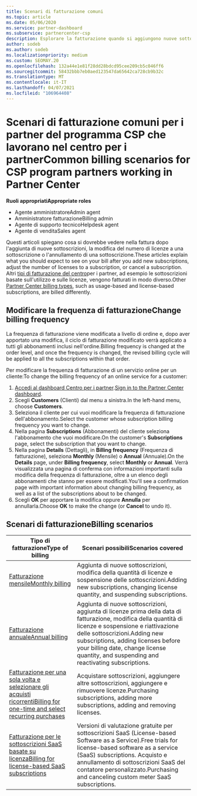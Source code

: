 ```yaml
---
title: Scenari di fatturazione comuni
ms.topic: article
ms.date: 05/06/2020
ms.service: partner-dashboard
ms.subservice: partnercenter-csp
description: Esplorare la fatturazione quando si aggiungono nuove sottoscrizioni, si regola la quantità di licenze o si annulla una sottoscrizione. Scopri in che modo le sottoscrizioni basate sull'utilizzo e sulle licenze sono diverse.
author: sodeb
ms.author: sodeb
ms.localizationpriority: medium
ms.custom: SEOMAY.20
ms.openlocfilehash: 132a44e1e81f28dd28bdcd95cee209cb5c046ff6
ms.sourcegitcommit: 58432bbb7eb0aed123547da65642ca728cb9b32c
ms.translationtype: MT
ms.contentlocale: it-IT
ms.lasthandoff: 04/07/2021
ms.locfileid: "106964408"
---
```

# <a name="common-billing-scenarios-for-csp-program-partners-working-in-partner-center"></a><span data-ttu-id="55698-104">Scenari di fatturazione comuni per i partner del programma CSP che lavorano nel centro per i partner</span><span class="sxs-lookup"><span data-stu-id="55698-104">Common billing scenarios for CSP program partners working in Partner Center</span></span>

<span data-ttu-id="55698-105">**Ruoli appropriati**</span><span class="sxs-lookup"><span data-stu-id="55698-105">**Appropriate roles**</span></span>

- <span data-ttu-id="55698-106">Agente amministratore</span><span class="sxs-lookup"><span data-stu-id="55698-106">Admin agent</span></span>
- <span data-ttu-id="55698-107">Amministratore fatturazione</span><span class="sxs-lookup"><span data-stu-id="55698-107">Billing admin</span></span>
- <span data-ttu-id="55698-108">Agente di supporto tecnico</span><span class="sxs-lookup"><span data-stu-id="55698-108">Helpdesk agent</span></span>
- <span data-ttu-id="55698-109">Agente di vendita</span><span class="sxs-lookup"><span data-stu-id="55698-109">Sales agent</span></span>

<span data-ttu-id="55698-110">Questi articoli spiegano cosa si dovrebbe vedere nella fattura dopo l'aggiunta di nuove sottoscrizioni, la modifica del numero di licenze a una sottoscrizione o l'annullamento di una sottoscrizione.</span><span class="sxs-lookup"><span data-stu-id="55698-110">These articles explain what you should expect to see on your bill after you add new subscriptions, adjust the number of licenses to a subscription, or cancel a subscription.</span></span> <span data-ttu-id="55698-111">Altri [tipi di fatturazione del centro](billing-different-types.md)per i partner, ad esempio le sottoscrizioni basate sull'utilizzo e sulle licenze, vengono fatturati in modo diverso.</span><span class="sxs-lookup"><span data-stu-id="55698-111">Other [Partner Center billing types](billing-different-types.md), such as usage-based and license-based subscriptions, are billed differently.</span></span>


## <a name="change-billing-frequency"></a><span data-ttu-id="55698-112">Modificare la frequenza di fatturazione</span><span class="sxs-lookup"><span data-stu-id="55698-112">Change billing frequency</span></span>

<span data-ttu-id="55698-113">La frequenza di fatturazione viene modificata a livello di ordine e, dopo aver apportato una modifica, il ciclo di fatturazione modificato verrà applicato a tutti gli abbonamenti inclusi nell'ordine.</span><span class="sxs-lookup"><span data-stu-id="55698-113">Billing frequency is changed at the order level, and once the frequency is changed, the revised billing cycle will be applied to all the subscriptions within that order.</span></span> 

<span data-ttu-id="55698-114">Per modificare la frequenza di fatturazione di un servizio online per un cliente:</span><span class="sxs-lookup"><span data-stu-id="55698-114">To change the billing frequency of an online service for a customer:</span></span>

1. <span data-ttu-id="55698-115">[Accedi al dashboard Centro per i partner](https://partner.microsoft.com/dashboard/home).</span><span class="sxs-lookup"><span data-stu-id="55698-115">[Sign in to the Partner Center dashboard](https://partner.microsoft.com/dashboard/home).</span></span>
2. <span data-ttu-id="55698-116">Scegli **Customers** (Clienti) dal menu a sinistra.</span><span class="sxs-lookup"><span data-stu-id="55698-116">In the left-hand menu, choose **Customers**.</span></span>
3. <span data-ttu-id="55698-117">Seleziona il cliente per cui vuoi modificare la frequenza di fatturazione dell'abbonamento.</span><span class="sxs-lookup"><span data-stu-id="55698-117">Select the customer whose subscription billing frequency you want to change.</span></span>
4. <span data-ttu-id="55698-118">Nella pagina **Subscriptions** (Abbonamenti) del cliente seleziona l'abbonamento che vuoi modificare.</span><span class="sxs-lookup"><span data-stu-id="55698-118">On the customer's **Subscriptions** page, select the subscription that you want to change.</span></span>
5. <span data-ttu-id="55698-119">Nella pagina **Details** (Dettagli), in **Billing frequency** (Frequenza di fatturazione), seleziona **Monthly** (Mensile) o **Annual** (Annuale).</span><span class="sxs-lookup"><span data-stu-id="55698-119">On the **Details** page, under **Billing frequency**, select **Monthly** or **Annual**.</span></span> <span data-ttu-id="55698-120">Verrà visualizzata una pagina di conferma con informazioni importanti sulla modifica della frequenza di fatturazione, oltre a un elenco degli abbonamenti che stanno per essere modificati.</span><span class="sxs-lookup"><span data-stu-id="55698-120">You'll see a confirmation page with important information about changing billing frequency, as well as a list of the subscriptions about to be changed.</span></span>
6. <span data-ttu-id="55698-121">Scegli **OK** per apportare la modifica oppure **Annulla** per annullarla.</span><span class="sxs-lookup"><span data-stu-id="55698-121">Choose **OK** to make the change (or **Cancel** to undo it).</span></span>

## <a name="billing-scenarios"></a><span data-ttu-id="55698-122">Scenari di fatturazione</span><span class="sxs-lookup"><span data-stu-id="55698-122">Billing scenarios</span></span>

| <span data-ttu-id="55698-123">Tipo di fatturazione</span><span class="sxs-lookup"><span data-stu-id="55698-123">Type of billing</span></span> | <span data-ttu-id="55698-124">Scenari possibili</span><span class="sxs-lookup"><span data-stu-id="55698-124">Scenarios covered</span></span> |
| --------------- | ----------------- |
| [<span data-ttu-id="55698-125">Fatturazione mensile</span><span class="sxs-lookup"><span data-stu-id="55698-125">Monthly billing</span></span>](common-billing-scenarios-monthly.md) | <span data-ttu-id="55698-126">Aggiunta di nuove sottoscrizioni, modifica della quantità di licenze e sospensione delle sottoscrizioni.</span><span class="sxs-lookup"><span data-stu-id="55698-126">Adding new subscriptions, changing license quantity, and suspending subscriptions.</span></span> |
| [<span data-ttu-id="55698-127">Fatturazione annuale</span><span class="sxs-lookup"><span data-stu-id="55698-127">Annual billing</span></span>](common-billing-scenarios-annual.md) | <span data-ttu-id="55698-128">Aggiunta di nuove sottoscrizioni, aggiunta di licenze prima della data di fatturazione, modifica della quantità di licenze e sospensione e riattivazione delle sottoscrizioni.</span><span class="sxs-lookup"><span data-stu-id="55698-128">Adding new subscriptions, adding licenses before your billing date, change license quantity, and suspending and reactivating subscriptions.</span></span> |
| [<span data-ttu-id="55698-129">Fatturazione per una sola volta e selezionare gli acquisti ricorrenti</span><span class="sxs-lookup"><span data-stu-id="55698-129">Billing for one-time and select recurring purchases</span></span>](common-billing-scenarios-onetime-recurring.md) | <span data-ttu-id="55698-130">Acquistare sottoscrizioni, aggiungere altre sottoscrizioni, aggiungere e rimuovere licenze.</span><span class="sxs-lookup"><span data-stu-id="55698-130">Purchasing subscriptions, adding more subscriptions, adding and removing licenses.</span></span> |
| [<span data-ttu-id="55698-131">Fatturazione per le sottoscrizioni SaaS basate su licenza</span><span class="sxs-lookup"><span data-stu-id="55698-131">Billing for license-based SaaS subscriptions</span></span>](common-billing-scenarios-saas.md) | <span data-ttu-id="55698-132">Versioni di valutazione gratuite per sottoscrizioni SaaS (License-based Software as a Service).</span><span class="sxs-lookup"><span data-stu-id="55698-132">Free trials for license-based software as a service (SaaS) subscriptions.</span></span> <span data-ttu-id="55698-133">Acquisto e annullamento di sottoscrizioni SaaS del contatore personalizzato.</span><span class="sxs-lookup"><span data-stu-id="55698-133">Purchasing and canceling custom meter SaaS subscriptions.</span></span> |
